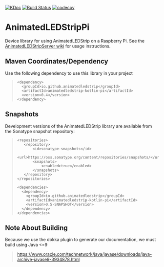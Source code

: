 [![KDoc](https://img.shields.io/badge/KDoc-read-green.svg)](https://animatedledstrip.github.io/AnimatedLEDStripPi/animatedledstrip-pi/)
[![Build Status](https://travis-ci.com/AnimatedLEDStrip/AnimatedLEDStripPi.svg?branch=master)](https://travis-ci.com/AnimatedLEDStrip/AnimatedLEDStripPi)
[![codecov](https://codecov.io/gh/AnimatedLEDStrip/AnimatedLEDStripPi/branch/master/graph/badge.svg)](https://codecov.io/gh/AnimatedLEDStrip/AnimatedLEDStripPi)

# AnimatedLEDStripPi
Device library for using AnimatedLEDStrip on a Raspberry Pi.
See the [AnimatedLEDStripServer wiki](https://github.com/AnimatedLEDStrip/AnimatedLEDStripServer/wiki) for usage instructions.

## Maven Coordinates/Dependency
Use the following dependency to use this library in your project
> ```
> <dependency>
>   <groupId>io.github.animatedledstrip</groupId>
>   <artifactId>animatedledstrip-kotlin-pi</artifactId>
>   <version>0.4</version>
> </dependency>
> ```


## Snapshots
Development versions of the AnimatedLEDStrip library are available from the Sonatype snapshot repository:

> ```
> <repositories>
>    <repository>
>        <id>sonatype-snapshots</id>
>        <url>https://oss.sonatype.org/content/repositories/snapshots/</url>
>        <snapshots>
>            <enabled>true</enabled>
>        </snapshots>
>    </repository>
> </repositories>
> 
> <dependencies>
>   <dependency>
>     <groupId>io.github.animatedledstrip</groupId>
>     <artifactId>animatedledstrip-kotlin-pi</artifactId>
>     <version>0.5-SNAPSHOT</version>
>   </dependency>
> </dependencies>

## Note About Building
Because we use the dokka plugin to generate our documentation, we must build using Java <=9
> https://www.oracle.com/technetwork/java/javase/downloads/java-archive-javase9-3934878.html
